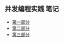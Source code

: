 ## 并发编程实践 笔记  

* [第一部分][1]
* [第二部分][2]
* [第三部分][3]

[1]:https://github.com/johnxue2013/docs/edit/master/doc/java_concurrency_in_practice.md
[2]:https://github.com/johnxue2013/tools/blob/master/doc/markdown_template2.md "markdown语法模板"
[3]:https://github.com/johnxue2013/tools/blob/master/doc/markdown_template.md "markdown语法模板"
